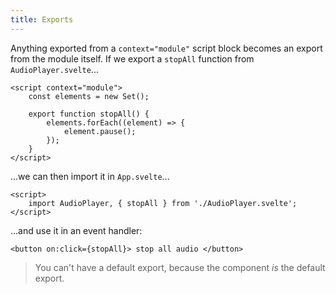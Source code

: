 ```yaml
---
title: Exports
---
```


Anything exported from a `context="module"` script block becomes an export from the module itself. If we export a `stopAll` function from `AudioPlayer.svelte`...

```svelte
<script context="module">
	const elements = new Set();

	export function stopAll() {
		elements.forEach((element) => {
			element.pause();
		});
	}
</script>
```

...we can then import it in `App.svelte`...

```svelte
<script>
	import AudioPlayer, { stopAll } from './AudioPlayer.svelte';
</script>
```

...and use it in an event handler:

```svelte
<button on:click={stopAll}> stop all audio </button>
```

> You can't have a default export, because the component _is_ the default export.

